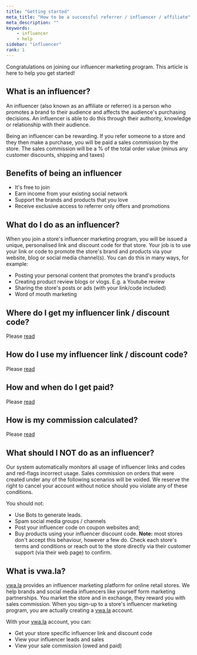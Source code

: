 ```yaml
---
title: "Getting started"
meta_title: "How to be a successful referrer / influencer / affiliate"
meta_description: ""
keywords:
    - influencer
    - help
sidebar: "influencer"
rank: 1
---
```

Congratulations on joining our influencer marketing program. This article is here to help you get started!

What is an influencer?
----------------------

An influencer (also known as an affiliate or referrer) is a person who promotes a brand to their audience and affects the audience's purchasing decisions. An influencer is able to do this through their authority, knowledge or relationship with their audience.

Being an influencer can be rewarding. If you refer someone to a store and they then make a purchase, you will be paid a sales commission by the store. The sales commission will be a % of the total order value (minus any customer discounts, shipping and taxes)

Benefits of being an influencer
-------------------------------

*   It's free to join
*   Earn income from your existing social network
*   Support the brands and products that you love
*   Receive exclusive access to referrer only offers and promotions

What do I do as an influencer?
------------------------------

When you join a store's influencer marketing program, you will be issued a unique, personalised link and discount code for that store. Your job is to use your link or code to promote the store's brand and products via your website, blog or social media channel(s). You can do this in many ways, for example:

*   Posting your personal content that promotes the brand's products
*   Creating product review blogs or vlogs. E.g. a Youtube review
*   Sharing the store's posts or ads (with your link/code included)
*   Word of mouth marketing 

Where do I get my influencer link / discount code?
--------------------------------------------------

Please [read](/influencer/how-do-i-earn-commission)

How do I use my influencer link / discount code?
------------------------------------------------

Please [read](/influencer/how-do-i-earn-commission)

How and when do I get paid?
---------------------------

Please [read](/influencer/how-do-i-earn-commission)

How is my commission calculated?
---------------------------------

Please [read](/influencer/how-do-i-earn-commission)

What should I NOT do as an influencer?
--------------------------------------

Our system automatically monitors all usage of influencer links and codes and red-flags incorrect usage. Sales commission on orders that were created under any of the following scenarios will be voided. We reserve the right to cancel your account without notice should you violate any of these conditions.  
  
You should not:

*   Use Bots to generate leads. 
*   Spam social media groups / channels
*   Post your influencer code on coupon websites and;
*   Buy products using your influencer discount code. **Note:** most stores don't accept this behaviour, however a few do. Check each store's terms and conditions or reach out to the store directly via their customer support (via their web page) to confirm.

What is vwa.la?
---------------

[vwa.la](https://vwa.la) provides an influencer marketing platform for online retail stores. We help brands and social media influencers like yourself form marketing partnerships. You market the store and in exchange, they reward you with sales commission. When you sign-up to a store's influencer marketing program, you are actually creating a [vwa.la](https://vwa.la) account.

With your [vwa.la](https://vwa.la) account, you can:

*   Get your store specific influencer link and discount code
*   View your influencer leads and sales
*   View your sale commission (owed and paid)
